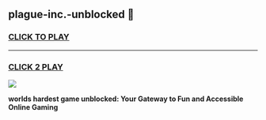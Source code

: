 
## plague-inc.-unblocked 👋
<h3>
<a href="https://premium.freeplayer.one?title=plague-inc.-unblocked&ref=14F">CLICK TO PLAY</a></h3>
<hr>

<h3>
<a href="https://premium.freeplayer.one?title=plague-inc.-unblocked&ref=14F">CLICK 2 PLAY</a>
  
</h3>

<a href="https://premium.freeplayer.one?title=plague-inc.-unblocked&ref=12F/"><img src="https://clearcache.store/games.png"></a>


**worlds hardest game unblocked: Your Gateway to Fun and Accessible Online Gaming**

